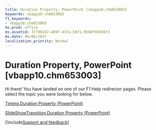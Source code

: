 ```yaml
---
title: Duration Property, PowerPoint [vbapp10.chm653003]
keywords: vbapp10.chm653003
f1_keywords:
- vbapp10.chm653003
ms.prod: office
ms.assetid: 37790a52-469f-437a-b971-9560f90356f3
ms.date: 06/08/2017
localization_priority: Normal
---
```



# Duration Property, PowerPoint [vbapp10.chm653003]

Hi there! You have landed on one of our F1 Help redirector pages. Please select the topic you were looking for below.

[Timing.Duration Property (PowerPoint)](https://msdn.microsoft.com/library/de54ba93-0469-71c2-c8b5-2f7dd64012c4%28Office.15%29.aspx)

[SlideShowTransition.Duration Property (PowerPoint)](https://msdn.microsoft.com/library/f8c47dda-9687-e437-8038-dae11c022914%28Office.15%29.aspx)

[!include[Support and feedback](~/includes/feedback-boilerplate.md)]